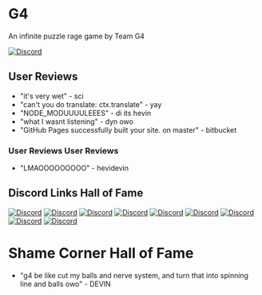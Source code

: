 # G4
An infinite puzzle rage game by Team G4

[![Discord][1]][2]

[1]:  https://discordapp.com/api/guilds/632990721552678923/widget.png?style=banner2
[2]:  http://discord.gg/BKB4ft2

## User Reviews

* "it's very wet" - sci
* "can't you do translate: ctx.translate" - yay
* "NODE_MODUUUULEEES" - di its hevin
* "what I wasnt listening" - dyn owo
* "GitHub Pages successfully built your site. on master" - bitbucket

### User Reviews User Reviews

* "LMAOOOOOOOOO" - hevidevin

## Discord Links Hall of Fame

[![Discord][1]][2]
[![Discord][1]][2]
[![Discord][1]][2]
[![Discord][1]][2]
[![Discord][1]][2]
[![Discord][1]][2]
[![Discord][1]][2]
[![Discord][1]][2]
[![Discord][1]][2]

# Shame Corner Hall of Fame

* "g4 be like cut my balls and nerve system, and turn that into spinning line and balls owo" - DEVIN
